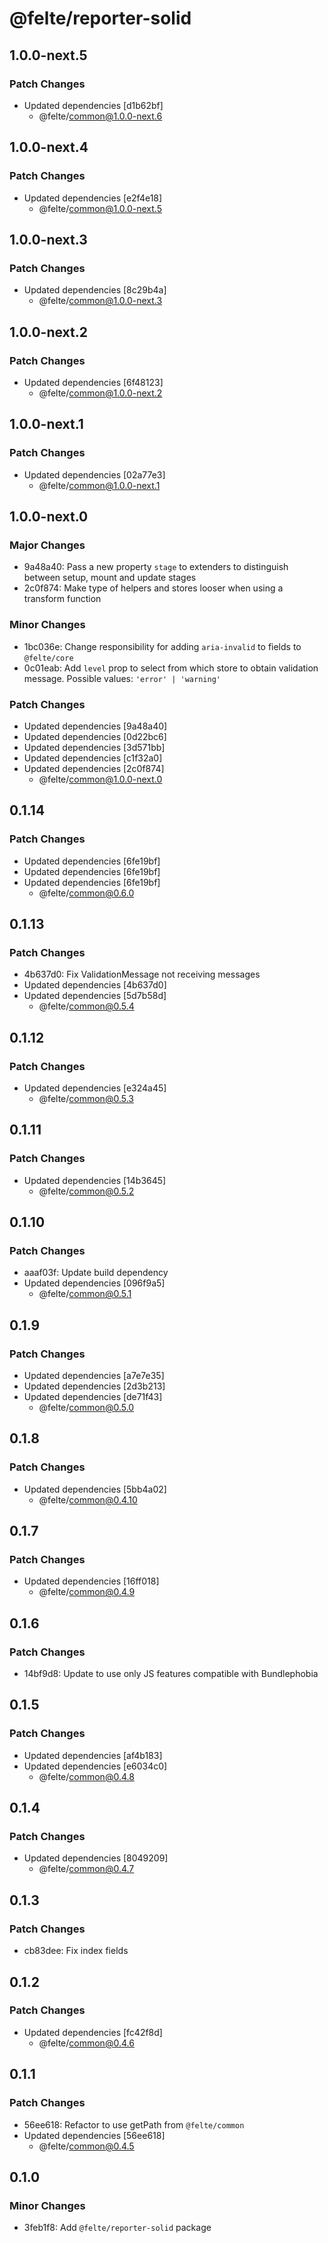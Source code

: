 # @felte/reporter-solid

## 1.0.0-next.5

### Patch Changes

- Updated dependencies [d1b62bf]
  - @felte/common@1.0.0-next.6

## 1.0.0-next.4

### Patch Changes

- Updated dependencies [e2f4e18]
  - @felte/common@1.0.0-next.5

## 1.0.0-next.3

### Patch Changes

- Updated dependencies [8c29b4a]
  - @felte/common@1.0.0-next.3

## 1.0.0-next.2

### Patch Changes

- Updated dependencies [6f48123]
  - @felte/common@1.0.0-next.2

## 1.0.0-next.1

### Patch Changes

- Updated dependencies [02a77e3]
  - @felte/common@1.0.0-next.1

## 1.0.0-next.0

### Major Changes

- 9a48a40: Pass a new property `stage` to extenders to distinguish between setup, mount and update stages
- 2c0f874: Make type of helpers and stores looser when using a transform function

### Minor Changes

- 1bc036e: Change responsibility for adding `aria-invalid` to fields to `@felte/core`
- 0c01eab: Add `level` prop to select from which store to obtain validation message. Possible values: `'error' | 'warning'`

### Patch Changes

- Updated dependencies [9a48a40]
- Updated dependencies [0d22bc6]
- Updated dependencies [3d571bb]
- Updated dependencies [c1f32a0]
- Updated dependencies [2c0f874]
  - @felte/common@1.0.0-next.0

## 0.1.14

### Patch Changes

- Updated dependencies [6fe19bf]
- Updated dependencies [6fe19bf]
- Updated dependencies [6fe19bf]
  - @felte/common@0.6.0

## 0.1.13

### Patch Changes

- 4b637d0: Fix ValidationMessage not receiving messages
- Updated dependencies [4b637d0]
- Updated dependencies [5d7b58d]
  - @felte/common@0.5.4

## 0.1.12

### Patch Changes

- Updated dependencies [e324a45]
  - @felte/common@0.5.3

## 0.1.11

### Patch Changes

- Updated dependencies [14b3645]
  - @felte/common@0.5.2

## 0.1.10

### Patch Changes

- aaaf03f: Update build dependency
- Updated dependencies [096f9a5]
  - @felte/common@0.5.1

## 0.1.9

### Patch Changes

- Updated dependencies [a7e7e35]
- Updated dependencies [2d3b213]
- Updated dependencies [de71f43]
  - @felte/common@0.5.0

## 0.1.8

### Patch Changes

- Updated dependencies [5bb4a02]
  - @felte/common@0.4.10

## 0.1.7

### Patch Changes

- Updated dependencies [16ff018]
  - @felte/common@0.4.9

## 0.1.6

### Patch Changes

- 14bf9d8: Update to use only JS features compatible with Bundlephobia

## 0.1.5

### Patch Changes

- Updated dependencies [af4b183]
- Updated dependencies [e6034c0]
  - @felte/common@0.4.8

## 0.1.4

### Patch Changes

- Updated dependencies [8049209]
  - @felte/common@0.4.7

## 0.1.3

### Patch Changes

- cb83dee: Fix index fields

## 0.1.2

### Patch Changes

- Updated dependencies [fc42f8d]
  - @felte/common@0.4.6

## 0.1.1

### Patch Changes

- 56ee618: Refactor to use getPath from `@felte/common`
- Updated dependencies [56ee618]
  - @felte/common@0.4.5

## 0.1.0

### Minor Changes

- 3feb1f8: Add `@felte/reporter-solid` package

